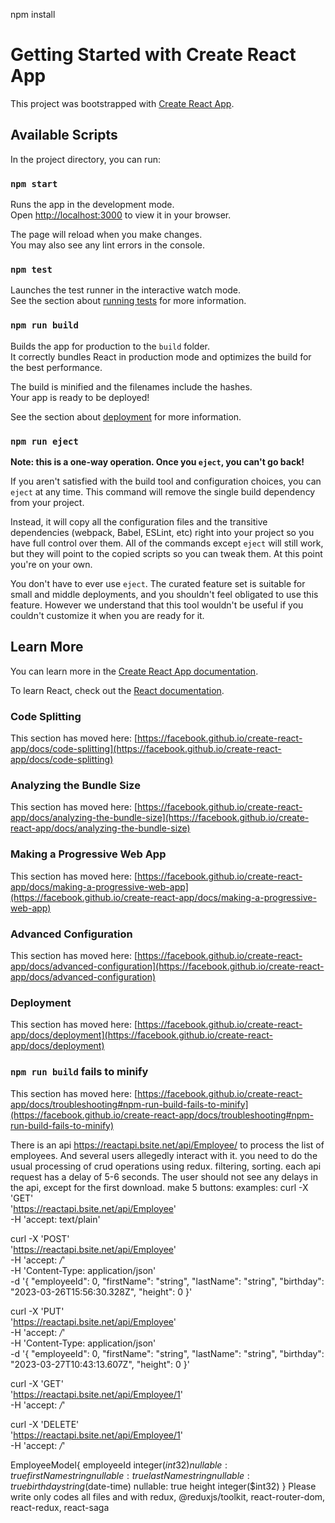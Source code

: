 npm install

# Getting Started with Create React App

This project was bootstrapped with [Create React App](https://github.com/facebook/create-react-app).

## Available Scripts

In the project directory, you can run:

### `npm start`

Runs the app in the development mode.\
Open [http://localhost:3000](http://localhost:3000) to view it in your browser.

The page will reload when you make changes.\
You may also see any lint errors in the console.

### `npm test`

Launches the test runner in the interactive watch mode.\
See the section about [running tests](https://facebook.github.io/create-react-app/docs/running-tests) for more information.

### `npm run build`

Builds the app for production to the `build` folder.\
It correctly bundles React in production mode and optimizes the build for the best performance.

The build is minified and the filenames include the hashes.\
Your app is ready to be deployed!

See the section about [deployment](https://facebook.github.io/create-react-app/docs/deployment) for more information.

### `npm run eject`

**Note: this is a one-way operation. Once you `eject`, you can't go back!**

If you aren't satisfied with the build tool and configuration choices, you can `eject` at any time. This command will remove the single build dependency from your project.

Instead, it will copy all the configuration files and the transitive dependencies (webpack, Babel, ESLint, etc) right into your project so you have full control over them. All of the commands except `eject` will still work, but they will point to the copied scripts so you can tweak them. At this point you're on your own.

You don't have to ever use `eject`. The curated feature set is suitable for small and middle deployments, and you shouldn't feel obligated to use this feature. However we understand that this tool wouldn't be useful if you couldn't customize it when you are ready for it.

## Learn More

You can learn more in the [Create React App documentation](https://facebook.github.io/create-react-app/docs/getting-started).

To learn React, check out the [React documentation](https://reactjs.org/).

### Code Splitting

This section has moved here: [https://facebook.github.io/create-react-app/docs/code-splitting](https://facebook.github.io/create-react-app/docs/code-splitting)

### Analyzing the Bundle Size

This section has moved here: [https://facebook.github.io/create-react-app/docs/analyzing-the-bundle-size](https://facebook.github.io/create-react-app/docs/analyzing-the-bundle-size)

### Making a Progressive Web App

This section has moved here: [https://facebook.github.io/create-react-app/docs/making-a-progressive-web-app](https://facebook.github.io/create-react-app/docs/making-a-progressive-web-app)

### Advanced Configuration

This section has moved here: [https://facebook.github.io/create-react-app/docs/advanced-configuration](https://facebook.github.io/create-react-app/docs/advanced-configuration)

### Deployment

This section has moved here: [https://facebook.github.io/create-react-app/docs/deployment](https://facebook.github.io/create-react-app/docs/deployment)

### `npm run build` fails to minify

This section has moved here: [https://facebook.github.io/create-react-app/docs/troubleshooting#npm-run-build-fails-to-minify](https://facebook.github.io/create-react-app/docs/troubleshooting#npm-run-build-fails-to-minify)

There is an api https://reactapi.bsite.net/api/Employee/ to process the list of employees. And several users allegedly interact with it.
you need to do the usual processing of crud operations using redux. filtering, sorting. each api request has a delay of 5-6 seconds.
The user should not see any delays in the api, except for the first download. 
make 5 buttons: 
examples:
curl -X 'GET' \
  'https://reactapi.bsite.net/api/Employee' \
  -H 'accept: text/plain'

curl -X 'POST' \
  'https://reactapi.bsite.net/api/Employee' \
  -H 'accept: */*' \
  -H 'Content-Type: application/json' \
  -d '{
  "employeeId": 0,
  "firstName": "string",
  "lastName": "string",
  "birthday": "2023-03-26T15:56:30.328Z",
  "height": 0
}'

curl -X 'PUT' \
  'https://reactapi.bsite.net/api/Employee' \
  -H 'accept: */*' \
  -H 'Content-Type: application/json' \
  -d '{
  "employeeId": 0,
  "firstName": "string",
  "lastName": "string",
  "birthday": "2023-03-27T10:43:13.607Z",
  "height": 0
}'

curl -X 'GET' \
  'https://reactapi.bsite.net/api/Employee/1' \
  -H 'accept: */*'

curl -X 'DELETE' \
  'https://reactapi.bsite.net/api/Employee/1' \
  -H 'accept: */*'

EmployeeModel{
employeeId	integer($int32)
nullable: true
firstName	string
nullable: true
lastName	string
nullable: true
birthday	string($date-time)
nullable: true
height	integer($int32)
}
Please write only codes all files and with redux, @reduxjs/toolkit, react-router-dom, react-redux, react-saga
